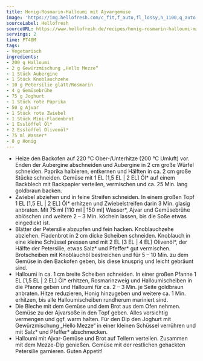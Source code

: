 ```yaml
---
title: Honig-Rosmarin-Halloumi mit Ajvargemüse
image: 'https://img.hellofresh.com/c_fit,f_auto,fl_lossy,h_1100,q_auto,w_2600/hellofresh_s3/image/honig-rosmarin-halloumi-mit-ajvargemuse-6f65c5a0.jpg'
sourceLabel: Hellofresh
sourceURL: https://www.hellofresh.de/recipes/honig-rosmarin-halloumi-mit-ajvargemuse-62c4367d5e165326d60d5c9f
servings: 2
time: PT40M
tags:
- Vegetarisch
ingredients:
- 200 g Halloumi
- 2 g Gewürzmischung „Hello Mezze“
- 1 Stück Aubergine
- 1 Stück Knoblauchzehe
- 10 g Petersilie glatt/Rosmarin
- 4 g Gemüsebrühe
- 75 g Joghurt
- 1 Stück rote Paprika
- 50 g Ajvar
- 1 Stück rote Zwiebel
- 1 Stück Mini-Fladenbrot
- 1 Esslöffel Öl*
- 2 Esslöffel Olivenöl*
- 75 ml Wasser*
- 8 g Honig
---
```


- Heize den Backofen auf 220 °C Ober-/Unterhitze (200 °C Umluft) vor.  Enden der Aubergine abschneiden und Aubergine in 2 cm große Würfel schneiden.  Paprika halbieren, entkernen und Hälften in ca. 2 cm große Stücke schneiden. Gemüse mit 1 EL [1,5 EL | 2 EL] Öl\* auf einem Backblech mit Backpapier verteilen, vermischen und ca. 25 Min. lang goldbraun backen.
- Zwiebel abziehen und in feine Streifen schneiden. In einem großen Topf 1 EL [1,5 EL | 2 EL] Öl\* erhitzen und Zwiebelstreifen darin 3 Min. glasig anbraten.  Mit 75 ml [110 ml | 150 ml] Wasser\*, Ajvar und Gemüsebrühe ablöschen und weitere 2 – 3 Min. köcheln lassen, bis die Soße etwas eingedickt ist.
- Blätter der Petersilie abzupfen und fein hacken.  Knoblauchzehe abziehen.  Fladenbrot in 2 cm dicke Scheiben schneiden. Knoblauch in eine kleine Schüssel pressen und mit 2 EL [3 EL | 4 EL] Olivenöl\*, der Hälfte der Petersilie, etwas Salz\* und Pfeffer\* gut vermischen.  Brotscheiben mit Knoblauchöl bestreichen und für 5 – 10 Min. zu dem Gemüse in den Backofen geben, bis diese knusprig und leicht gebräunt sind.
- Halloumi in ca. 1 cm breite Scheiben schneiden.  In einer großen Pfanne 1 EL [1,5 EL | 2 EL] Öl\* erhitzen, Rosmarinzweig und Halloumischeiben in die Pfanne geben und Halloumi für ca. 2 – 3 Min. je Seite goldbraun anbraten.  Hitze reduzieren, Honig hinzugeben und weitere ca. 1 Min. erhitzen, bis alle Halloumischeiben rundherum mariniert sind.
- Die Bleche mit dem Gemüse und dem Brot aus dem Ofen nehmen.  Gemüse zu der Ajvarsoße in den Topf geben. Alles vorsichtig vermengen und ggf. warm halten.  Für den Dip den Joghurt mit Gewürzmischung „Hello Mezze“ in einer kleinen Schüssel verrühren und mit Salz\* und Pfeffer\* abschmecken.
- Halloumi mit Ajvar-Gemüse und Brot auf Tellern verteilen. Zusammen mit dem Mezze-Dip genießen. Gemüse mit der restlichen gehackten Petersilie garnieren.  Guten Appetit!
